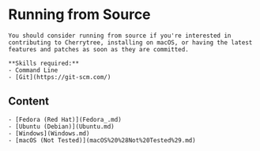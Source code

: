 
# Running from Source


	You should consider running from source if you're interested in contributing to Cherrytree, installing on macOS, or having the latest features and patches as soon as they are committed.
	
    **Skills required:**
	- Command Line
	- [Git](https://git-scm.com/)

## 	Content
	- [Fedora (Red Hat)](Fedora_.md)
	- [Ubuntu (Debian)](Ubuntu.md)
	- [Windows](Windows.md)
	- [macOS (Not Tested)](macOS%20%28Not%20Tested%29.md)
